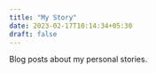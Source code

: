 ```yaml
---
title: "My Story"
date: 2023-02-17T10:14:34+05:30
draft: false
---
```


Blog posts about my personal stories.
